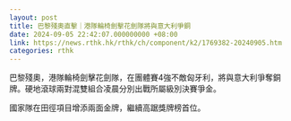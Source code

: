 ```yaml
---
layout: post
title: 巴黎殘奧直擊｜港隊輪椅劍擊花劍隊將與意大利爭銅
date: 2024-09-05 22:42:07.000000000 +08:00
link: https://news.rthk.hk/rthk/ch/component/k2/1769382-20240905.htm
categories: rthk
---
```


巴黎殘奧，港隊輪椅劍擊花劍隊，在團體賽4強不敵匈牙利，將與意大利爭奪銅牌。硬地滾球兩對混雙組合凌晨分別出戰所屬級別決賽爭金。

國家隊在田徑項目增添兩面金牌，繼續高踞獎牌榜首位。
